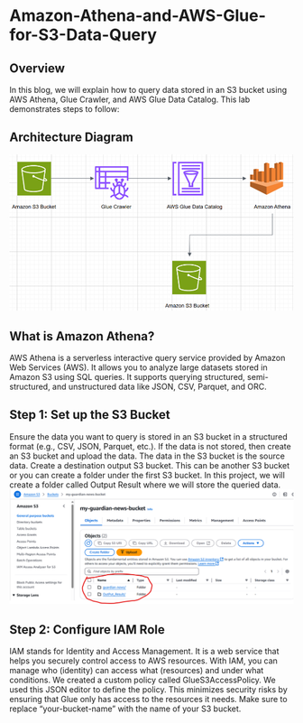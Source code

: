 # Amazon-Athena-and-AWS-Glue-for-S3-Data-Query
## Overview
In this blog, we will explain how to query data stored in an S3 bucket using AWS Athena, Glue Crawler, and AWS Glue Data Catalog. This lab demonstrates steps to follow:
## Architecture Diagram
![image_alt](https://github.com/aetekpo/Amazon-Athena-and-AWS-Glue-for-S3-Data-Query/blob/main/Glue%20Image.png?raw=true)

## What is Amazon Athena?

AWS Athena is a serverless interactive query service provided by Amazon Web Services (AWS). It allows you to analyze large datasets stored in Amazon S3 using SQL queries. It supports querying structured, semi-structured, and unstructured data like JSON, CSV, Parquet, and ORC.

## Step 1: Set up the S3 Bucket

Ensure the data you want to query is stored in an S3 bucket in a structured format (e.g., CSV, JSON, Parquet, etc.).
If the data is not stored, then create an S3 bucket and upload the data.
The data in the S3 bucket is the source data.
Create a destination output S3 bucket. This can be another S3 bucket or you can create a folder under the first S3 bucket. In this project, we will create a folder called Output Result where we will store the queried data.
![image_alt](https://github.com/aetekpo/Amazon-Athena-and-AWS-Glue-for-S3-Data-Query/blob/main/S3_Image.png?raw=true)

## Step 2: Configure IAM Role

IAM stands for Identity and Access Management. It is a web service that helps you securely control access to AWS resources. With IAM, you can manage who (identity) can access what (resources) and under what conditions.
We created a custom policy called GlueS3AccessPolicy. We used this JSON editor to define the policy. This minimizes security risks by ensuring that Glue only has access to the resources it needs. Make sure to replace “your-bucket-name” with the name of your S3 bucket.

